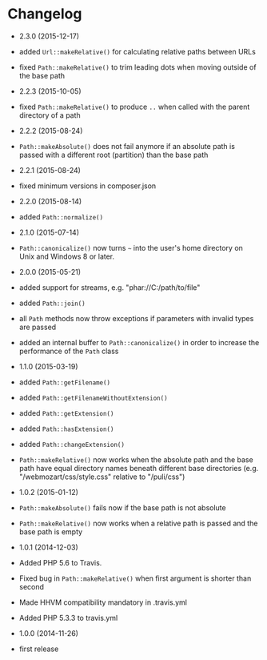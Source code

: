 Changelog
=========

* 2.3.0 (2015-12-17)

 * added `Url::makeRelative()` for calculating relative paths between URLs
 * fixed `Path::makeRelative()` to trim leading dots when moving outside of
   the base path

* 2.2.3 (2015-10-05)

 * fixed `Path::makeRelative()` to produce `..` when called with the parent
   directory of a path

* 2.2.2 (2015-08-24)

 * `Path::makeAbsolute()` does not fail anymore if an absolute path is passed
   with a different root (partition) than the base path

* 2.2.1 (2015-08-24)

 * fixed minimum versions in composer.json

* 2.2.0 (2015-08-14)

 * added `Path::normalize()`

* 2.1.0 (2015-07-14)

 * `Path::canonicalize()` now turns `~` into the user's home directory on
   Unix and Windows 8 or later.

* 2.0.0 (2015-05-21)

 * added support for streams, e.g. "phar://C:/path/to/file"
 * added `Path::join()`
 * all `Path` methods now throw exceptions if parameters with invalid types are 
   passed
 * added an internal buffer to `Path::canonicalize()` in order to increase the
   performance of the `Path` class

* 1.1.0 (2015-03-19)

 * added `Path::getFilename()`
 * added `Path::getFilenameWithoutExtension()`
 * added `Path::getExtension()`
 * added `Path::hasExtension()`
 * added `Path::changeExtension()`
 * `Path::makeRelative()` now works when the absolute path and the base path
   have equal directory names beneath different base directories
   (e.g. "/webmozart/css/style.css" relative to "/puli/css")
   
* 1.0.2 (2015-01-12)

 * `Path::makeAbsolute()` fails now if the base path is not absolute
 * `Path::makeRelative()` now works when a relative path is passed and the base
   path is empty

* 1.0.1 (2014-12-03)

 * Added PHP 5.6 to Travis.
 * Fixed bug in `Path::makeRelative()` when first argument is shorter than second
 * Made HHVM compatibility mandatory in .travis.yml
 * Added PHP 5.3.3 to travis.yml

* 1.0.0 (2014-11-26)

 * first release
